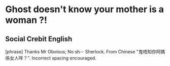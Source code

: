 # Ghost doesn't know your mother is a woman ?!
## Social Crebit English

[phrase] Thanks Mr Obvious; No sh-- Sherlock. From Chinese "鬼唔知你阿媽係女人咩？". Incorrect spacing encouraged.
